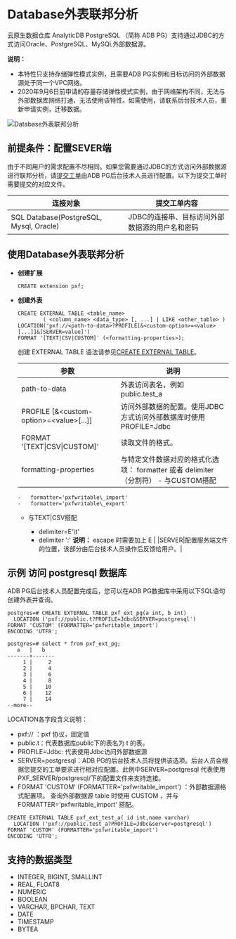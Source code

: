 # Database外表联邦分析

云原生数据仓库 AnalyticDB PostgreSQL （简称 ADB PG）支持通过JDBC的方式访问Oracle、PostgreSQL、MySQL外部数据源。

**说明：**

-   本特性只支持存储弹性模式实例，且需要ADB PG实例和目标访问的外部数据源处于同一个VPC网络。
-   2020年9月6日前申请的存量存储弹性模式实例，由于网络架构不同，无法与外部数据库网络打通，无法使用该特性。如需使用，请联系后台技术人员，重新申请实例，迁移数据。

![Database外表联邦分析](https://static-aliyun-doc.oss-accelerate.aliyuncs.com/assets/img/zh-CN/7792800061/p166373.png)

## 前提条件：配置SEVER端

由于不同用户的需求配置不尽相同。如果您需要通过JDBC的方式访问外部数据源进行联邦分析，请[提交工单](https://workorder.console.aliyun.com/console.htm#/ticket/add?productCode=gpdb)由ADB PG后台技术人员进行配置。以下为提交工单时需要提交的对应文件。

|连接对象|提交工单内容|
|----|------|
|SQL Database\(PostgreSQL, Mysql, Oracle\)|JDBC的连接串、目标访问外部数据源的用户名和密码|

## 使用Database外表联邦分析

-   **创建扩展**

    ```
    CREATE extension pxf; 
    ```


-   **创建外表**

    ```
    CREATE EXTERNAL TABLE <table_name>
            ( <column_name> <data_type> [, ...] | LIKE <other_table> )
    LOCATION('pxf://<path-to-data>?PROFILE[&<custom-option>=<value>[...]]&[SERVER=value]')
    FORMAT '[TEXT|CSV|CUSTOM]' (<formatting-properties>);
    ```

    创建 EXTERNAL TABLE 语法请参见[CREATE EXTERNAL TABLE](/cn.zh-CN/开发入门/SQL语法.md)。

    |参数|说明|
    |--|--|
    |path-to-data|外表访问表名，例如 public.test\_a|
    |PROFILE \[&<custom-option\>=<value\>\[...\]\]|访问外部数据的配置。使用JDBC方式访问外部数据库时使用PROFILE=Jdbc |
    |FORMAT '\[TEXT\|CSV\|CUSTOM\]'|读取文件的格式。|
    |formatting-properties|与特定文件数据对应的格式化选项： formatter 或者 delimiter（分割符）    -   与CUSTOM搭配
        -   formatter='pxfwritable\_import'
        -   formatter='pxfwritable\_export'
    -   与TEXT\|CSV搭配

        -   delimiter=E'\\t'
        -   delimiter ':'
**说明：** escape 时需要加上 E |
    |SERVER|配置服务端文件的位置，该部分由后台技术人员操作后反馈给用户。|


## 示例 访问 postgresql 数据库

ADB PG后台技术人员配置完成后，您可以在ADB PG数据库中采用以下SQL语句创建外表并查询。

```
postgres=# CREATE EXTERNAL TABLE pxf_ext_pg(a int, b int)
  LOCATION ('pxf://public.t?PROFILE=Jdbc&SERVER=postgresql')
FORMAT 'CUSTOM' (FORMATTER='pxfwritable_import')
ENCODING 'UTF8';

postgres=# select * from pxf_ext_pg;
   a   |   b
-------+-------
     1 |     2
     2 |     4
     3 |     6
     4 |     8
     5 |    10
     6 |    12
     7 |    14
--more--      
```

LOCATION各字段含义说明：

-   pxf:// ：pxf 协议，固定值
-   public.t：代表数据库public下的表名为 t 的表。
-   PROFILE=Jdbc: 代表使用Jdbc访问外部数据源
-   SERVER=postgresql：ADB PG的后台技术人员将提供该选项。后台人员会根据您提交的工单要求进行相对应配置。此例中SERVER=postgresql 代表使用PXF\_SERVER/postgresql/下的配置文件来支持连接。
-   FORMAT 'CUSTOM' \(FORMATTER='pxfwritable\_import'\) ：外部数据源格式配置项。 查询外部数据源 table 时使用 CUSTOM ，并与 FORMATTER='pxfwritable\_import' 搭配。

```
CREATE EXTERNAL TABLE pxf_ext_test_a( id int,name varchar)
  LOCATION ('pxf://public.test_a?PROFILE=Jdbc&server=postgresql')
FORMAT 'CUSTOM' (FORMATTER='pxfwritable_import')
ENCODING 'UTF8';
```

## 支持的数据类型

-   INTEGER, BIGINT, SMALLINT
-   REAL, FLOAT8
-   NUMERIC
-   BOOLEAN
-   VARCHAR, BPCHAR, TEXT
-   DATE
-   TIMESTAMP
-   BYTEA

